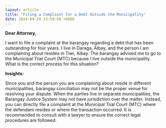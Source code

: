 ```yaml
---
layout: article
title: "Filing a Complaint for a Debt Outside the Municipality"
date: 2024-09-10 13:59:50 +0800
---
```


<p><strong>Dear Attorney,</strong></p><p>I want to file a complaint at the barangay regarding a debt that has been outstanding for four years. I live in Daraga, Albay, and the person I am complaining about resides in Tiwi, Albay. The barangay advised me to go to the Municipal Trial Court (MTC) because I live outside the municipality. What is the correct process for this situation?</p><p><strong>Insights:</strong></p><p>Since you and the person you are complaining about reside in different municipalities, barangay conciliation may not be the proper venue for resolving your dispute. When the parties live in separate municipalities, the Barangay Justice System may not have jurisdiction over the matter. Instead, you can directly file a complaint at the Municipal Trial Court (MTC) where the defendant resides or where the transaction occurred. It is recommended to consult with a lawyer to ensure the correct legal procedures are followed.</p>